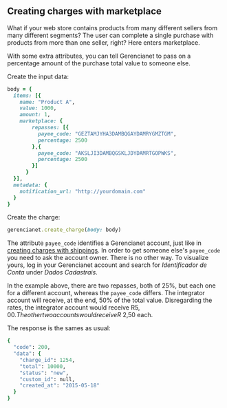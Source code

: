 ## Creating charges with marketplace

What if your web store contains products from many different sellers from many different segments? The user can complete a single purchase with products from more than one seller, right? Here enters marketplace.

With some extra attributes, you can tell Gerencianet to pass on a percentage amount of the purchase total value to someone else.

Create the input data:

```ruby
body = {
  items: [{
    name: "Product A",
    value: 1000,
    amount: 1,
    marketplace: {
        repasses: [{
          payee_code: "GEZTAMJYHA3DAMBQGAYDAMRYGMZTGM",
          percentage: 2500
        },{
          payee_code: "AKSLJI3DAMBQGSKLJDYDAMRTGOPWKS",
          percentage: 2500
        }]
      }
  }],
  metadata: {
    notification_url: "http://yourdomain.com"
  }
}
```

Create the charge:

```ruby
gerencianet.create_charge(body: body)
```

The attribute `payee_code` identifies a Gerencianet account, just like in [creating charges with shippings](https://github.com/gerencianet/gn-api-sdk-node/tree/master/docs/charge-with-shippings.md). In order to get someone else's `payee_code` you need to ask the account owner. There is no other way. To visualize yours, log in your Gerencianet account and search for *Identificador de Conta* under *Dados Cadastrais*.

In the example above, there are two repasses, both of 25%, but each one for a different account, whereas the `payee_code` differs. The integrator account will receive, at the end, 50% of the total value. Disregarding the rates, the integrator account would receive R$5,00. The other two accounts would receive R$ 2,50 each.

The response is the sames as usual:

```ruby
{
  "code": 200,
  "data": {
    "charge_id": 1254,
    "total": 10000,
    "status": "new",
    "custom_id": null,
    "created_at": "2015-05-18"
  }
}
```
